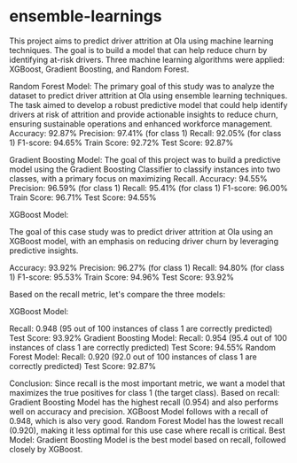 # ensemble-learnings
This project aims to predict driver attrition at Ola using machine learning techniques. The goal is to build a model that can help reduce churn by identifying at-risk drivers. Three machine learning algorithms were applied: XGBoost, Gradient Boosting, and Random Forest. 

Random Forest Model:
The primary goal of this study was to analyze the dataset to predict driver attrition at Ola using ensemble learning techniques. The task aimed to develop a robust predictive model that could help identify drivers at risk of attrition and provide actionable insights to reduce churn, ensuring sustainable operations and enhanced workforce management.
Accuracy: 92.87%
Precision: 97.41% (for class 1)
Recall: 92.05% (for class 1)
F1-score: 94.65%
Train Score: 92.72%
Test Score: 92.87%

Gradient Boosting Model:
The goal of this project was to build a predictive model using the Gradient Boosting Classifier to classify instances into two classes, with a primary focus on maximizing Recall.
Accuracy: 94.55%
Precision: 96.59% (for class 1)
Recall: 95.41% (for class 1)
F1-score: 96.00%
Train Score: 96.71%
Test Score: 94.55%

 XGBoost Model:

 The goal of this case study was to predict driver attrition at Ola using an XGBoost model, with an emphasis on reducing driver churn by leveraging predictive insights.
 
Accuracy: 93.92%
Precision: 96.27% (for class 1)
Recall: 94.80% (for class 1)
F1-score: 95.53%
Train Score: 94.96%
Test Score: 93.92%

Based on the recall metric, let's compare the three models:

XGBoost Model:

Recall: 0.948 (95 out of 100 instances of class 1 are correctly predicted)
Test Score: 93.92%
Gradient Boosting Model:
Recall: 0.954 (95.4 out of 100 instances of class 1 are correctly predicted)
Test Score: 94.55%
Random Forest Model:
Recall: 0.920 (92.0 out of 100 instances of class 1 are correctly predicted)
Test Score: 92.87%

Conclusion:
Since recall is the most important metric, we want a model that maximizes the true positives for class 1 (the target class). Based on recall:
Gradient Boosting Model has the highest recall (0.954) and also performs well on accuracy and precision.
XGBoost Model follows with a recall of 0.948, which is also very good.
Random Forest Model has the lowest recall (0.920), making it less optimal for this use case where recall is critical.
Best Model:
Gradient Boosting Model is the best model based on recall, followed closely by XGBoost.
